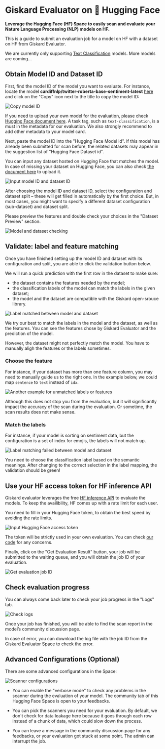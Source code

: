 # Giskard Evaluator on 🤗 Hugging Face
**Leverage the Hugging Face (HF) Space to easily scan and evaluate your Nature Language Processing (NLP) models on HF.**

This is a guide to submit an evaluation job for a model on HF with a dataset on HF from Giskard Evaluator.

We are currently only supporting [Text Classification](https://huggingface.co/models?pipeline_tag=text-classification) models. More models are coming...

## Obtain Model ID and Dataset ID

First, find the model ID of the model you want to evaluate. For instance, locate the model **cardiffnlp/twitter-roberta-base-sentiment-latest** [here](https://huggingface.co/cardiffnlp/twitter-roberta-base-sentiment-latest) and click on the "Copy" icon next to the title to copy the model ID:

![Copy model ID](../../assets/integrations/hfs/eval_copy_id.png)

If you need to upload your own model for the evaluation, please check [Hugging Face document here](https://huggingface.co/docs/hub/en/models-uploading). A task tag, such as `text-classification`, is a must in the metadata for our evaluation. We also strongly recommend to add other metadata to your model card.

Next, paste the model ID into the "Hugging Face Model id". If this model has already been submitted for scan before, the related datasets may appear in the suggestion list of "Hugging Face Dataset id".

You can input any dataset hosted on Hugging Face that matches the model. In case of missing your dataset on Hugging Face, you can also check [the document here](https://huggingface.co/docs/hub/en/datasets-adding) to upload it.

![Input model ID and dataset ID](../../assets/integrations/hfs/eval_input_model_and_dataset_id.png)

After choosing the model ID and dataset ID, select the configuration and dataset split – these will get filled in automatically by the first choice. But, in most cases, you might want to specify a different dataset configuration (sub-dataset) and dataset split.

Please preview the features and double check your choices in the "Dataset Preview" section.

![Model and dataset checking](../../assets/integrations/hfs/eval_model_and_dataset_checking.png)

## Validate: label and feature matching

Once you have finished setting up the model ID and dataset with its configuration and split, you are able to click the validation button below.

We will run a quick prediction with the first row in the dataset to make sure:

- the dataset contains the features needed by the model;
- the classification labels of the model can match the labels in the given dataset;
- the model and the dataset are compatible with the Giskard open-srouce library.

![Label matched between model and dataset](../../assets/integrations/hfs/eval_label_matched.png)

We try our best to match the labels in the model and the dataset, as well as the features. You can see the features chose by Giskard Evaluator and the prediction of the model.

However, the dataset might not perfectly match the model. You have to manually aligh the features or the labels sometimes.

### Choose the feature

For instance, if your dataset has more than one feature column, you may need to manually guide us to the right one. In the example below, we could map `sentence` to `text` instead of `idx`.

![Another example for unmatched labels or features](../../assets/integrations/hfs/eval_label_unmatched.png)

Although this does not stop you from the evaluation, but it will significantly impact the accuracy of the scan during the evaluation. Or sometime, the scan results does not make sense.

### Match the labels

For instance, if your model is sorting on sentiment data, but the configuration is a set of index for emojis, the labels will not match up.

![Label matching failed between model and dataset](../../assets/integrations/hfs/eval_label_matching.png)

You need to choose the classification label based on the semantic meanings. After changing to the correct selection in the label mapping, the validation should be green!

## Use your HF access token for HF inference API

Giskard evaluator leverages the free [HF inference API](https://huggingface.co/docs/api-inference/quicktour) to evaluate the models. To keep the availibility, HF comes up with a rate limit for each user.

You need to fill in your Hugging Face token, to obtain the best speed by avoiding the rate limits.

![Input Hugging Face access token](../../assets/integrations/hfs/eval_input_hf_access_token.png)

The token will be strictly used in your own evaluation. You can check [our code](https://github.com/Giskard-AI/cicd/blob/main/giskard_cicd/loaders/huggingface_inf_model.py) for any concerns.

Finally, click on the "Get Evaluation Result" button, your job will be submitted to the waiting queue, and you will obtain the job ID of your evaluation.

![Get evaluation job ID](../../assets/integrations/hfs/eval_job_id.png)

## Check evaluation progress

You can always come back later to check your job progress in the "Logs" tab.

![Check logs](../../assets/integrations/hfs/eval_logs.png)

Once your job has finished, you will be able to find the scan report in the model’s community discussion page.

In case of error, you can download the log file with the job ID from the Giskard Evaluator Space to check the error.

## Advanced Configurations (Optional)

There are some advanced configurations in the Space:

![Scanner configurations](../../assets/integrations/hfs/eval_scan_conf.png)

- You can enable the "verbose mode" to check any problems in the scanner during the evaluation of your model. The community tab of this Hugging Face Space is open to your feedbacks.

- You can pick the scanners you need for your evaluation. By default, we don't check for data leakage here because it goes through each row instead of a chunk of data, which could slow down the process.

- You can leave a message in the community discussion page for any feedbacks, or your evaluation got stuck at some point. The admin can interrupt the job.
